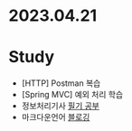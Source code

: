 # 2023.04.21

# Study

* [HTTP] Postman 복습
* [Spring MVC] 예외 처리 학습
* 정보처리기사 [필기 공부](https://dyfhfhd56.tistory.com/33)
* 마크다운언어 [블로깅](https://dyfhfhd56.tistory.com/34)
